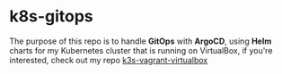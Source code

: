 # k8s-gitops
The purpose of this repo is to handle **GitOps** with **ArgoCD**, using **Helm** charts for my Kubernetes cluster that is running on VirtualBox, if you're interested, check out my repo [k3s-vagrant-virtualbox](https://github.com/pmonllor/k3s-vagrant-virtualbox)